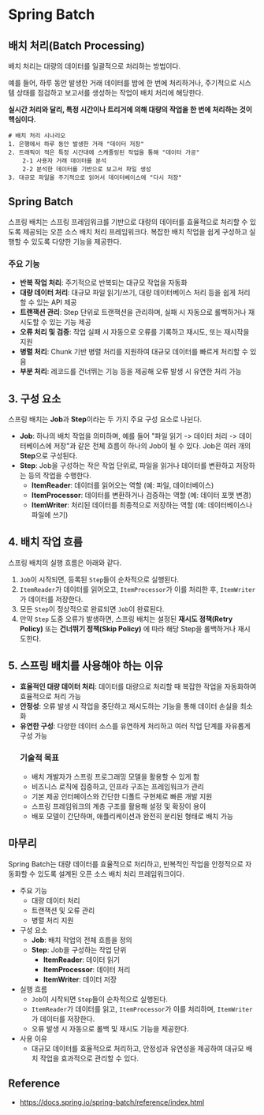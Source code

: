# Spring Batch

## 배치 처리(Batch Processing) 

배치 처리는 대량의 데이터를 일괄적으로 처리하는 방법이다.

예를 들어, 하루 동안 발생한 거래 데이터를 밤에 한 번에 처리하거나, 주기적으로 시스템 상태를 점검하고 보고서를 생성하는 작업이 배치 처리에 해당한다.

**실시간 처리와 달리, 특정 시간이나 트리거에 의해 대량의 작업을 한 번에 처리하는 것이 핵심이다.**

```text
# 배치 처리 시나리오
1. 은행에서 하루 동안 발생한 거래 "데이터 저장"
2. 트래픽이 적은 특정 시간대에 스케줄링된 작업을 통해 "데이터 가공"
    2-1 사용자 거래 데이터를 분석
    2-2 분석한 데이터를 기반으로 보고서 파일 생성
3. 대규모 파일을 주기적으로 읽어서 데이터베이스에 "다시 저장"
```

## Spring Batch

스프링 배치는 스프링 프레임워크를 기반으로 대량의 데이터를 효율적으로 처리할 수 있도록 제공되는 오픈 소스 배치 처리 프레임워크다. 복잡한 배치 작업을 쉽게 구성하고 실행할 수 있도록 다양한 기능을 제공한다.

### 주요 기능

- **반복 작업 처리**: 주기적으로 반복되는 대규모 작업을 자동화
- **대량 데이터 처리**: 대규모 파일 읽기/쓰기, 대량 데이터베이스 처리 등을 쉽게 처리할 수 있는 API 제공
- **트랜잭션 관리**: Step 단위로 트랜잭션을 관리하며, 실패 시 자동으로 롤백하거나 재시도할 수 있는 기능 제공
- **오류 처리 및 검증**: 작업 실패 시 자동으로 오류를 기록하고 재시도, 또는 재시작을 지원
- **병렬 처리**: Chunk 기반 병렬 처리를 지원하여 대규모 데이터를 빠르게 처리할 수 있음
- **부분 처리**: 레코드를 건너뛰는 기능 등을 제공해 오류 발생 시 유연한 처리 가능

## 3. 구성 요소

스프링 배치는 **Job**과 **Step**이라는 두 가지 주요 구성 요소로 나뉜다.

- **Job**: 하나의 배치 작업을 의미하며, 예를 들어 "파일 읽기 -> 데이터 처리 -> 데이터베이스에 저장"과 같은 전체 흐름이 하나의 Job이 될 수 있다. Job은 여러 개의 **Step**으로 구성된다.
- **Step**: Job을 구성하는 작은 작업 단위로, 파일을 읽거나 데이터를 변환하고 저장하는 등의 작업을 수행한다.
  - **ItemReader**: 데이터를 읽어오는 역할 (예: 파일, 데이터베이스)
  - **ItemProcessor**: 데이터를 변환하거나 검증하는 역할 (예: 데이터 포맷 변경)
  - **ItemWriter**: 처리된 데이터를 최종적으로 저장하는 역할 (예: 데이터베이스나 파일에 쓰기)

## 4. 배치 작업 흐름

스프링 배치의 실행 흐름은 아래와 같다.

1. `Job`이 시작되면, 등록된 `Step`들이 순차적으로 실행된다.
2. `ItemReader`가 데이터를 읽어오고, `ItemProcessor`가 이를 처리한 후, `ItemWriter`가 데이터를 저장한다.
3. 모든 `Step`이 정상적으로 완료되면 `Job`이 완료된다.
4. 만약 `Step` 도중 오류가 발생하면, 스프링 배치는 설정된 **재시도 정책(Retry Policy)** 또는 **건너뛰기 정책(Skip Policy)** 에 따라 해당 Step을 롤백하거나 재시도한다.

## 5. 스프링 배치를 사용해야 하는 이유

- **효율적인 대량 데이터 처리**: 데이터를 대량으로 처리할 때 복잡한 작업을 자동화하여 효율적으로 처리 가능
- **안정성**: 오류 발생 시 작업을 중단하고 재시도하는 기능을 통해 데이터 손실을 최소화
- **유연한 구성**: 다양한 데이터 소스를 유연하게 처리하고 여러 작업 단계를 자유롭게 구성 가능
    ### 기술적 목표
    - 배치 개발자가 스프링 프로그래밍 모델을 활용할 수 있게 함
    - 비즈니스 로직에 집중하고, 인프라 구조는 프레임워크가 관리
    - 기본 제공 인터페이스와 간단한 디폴트 구현체로 빠른 개발 지원
    - 스프링 프레임워크의 계층 구조를 활용해 설정 및 확장이 용이
    - 배포 모델이 간단하며, 애플리케이션과 완전히 분리된 형태로 배치 가능

## 마무리

Spring Batch는 대량 데이터를 효율적으로 처리하고, 반복적인 작업을 안정적으로 자동화할 수 있도록 설계된 오픈 소스 배치 처리 프레임워크이다.

- 주요 기능
    - 대량 데이터 처리
    - 트랜잭션 및 오류 관리
    - 병렬 처리 지원
- 구성 요소
    - **Job**: 배치 작업의 전체 흐름을 정의
    - **Step**: Job을 구성하는 작업 단위
        - **ItemReader**: 데이터 읽기
        - **ItemProcessor**: 데이터 처리
        - **ItemWriter**: 데이터 저장
- 실행 흐름
    - `Job`이 시작되면 `Step`들이 순차적으로 실행된다.
    - `ItemReader`가 데이터를 읽고, `ItemProcessor`가 이를 처리하며, `ItemWriter`가 데이터를 저장한다.
    - 오류 발생 시 자동으로 롤백 및 재시도 기능을 제공한다.
- 사용 이유
    - 대규모 데이터를 효율적으로 처리하고, 안정성과 유연성을 제공하여 대규모 배치 작업을 효과적으로 관리할 수 있다.

## Reference

- https://docs.spring.io/spring-batch/reference/index.html
